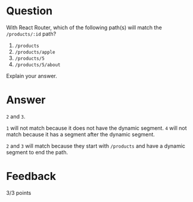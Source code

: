 <!-- @format -->

# Question

With React Router, which of the following path(s) will match the `/products/:id` path?

1. `/products`
2. `/products/apple`
3. `/products/5`
4. `/products/5/about`

Explain your answer.

# Answer

`2` and `3`.

`1` will not match because it does not have the dynamic segment.
`4` will not match because it has a segment after the dynamic segment.

`2` and `3` will match because they start with `/products` and have a dynamic segment to end the path.

# Feedback

3/3 points
